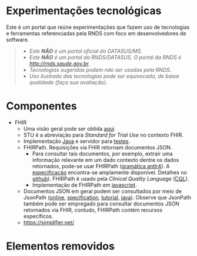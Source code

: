 # Experimentações tecnológicas

Este é um portal que reúne experimentações que fazem uso de tecnologias e ferramentas referenciadas pela RNDS com foco em desenvolvedores de software. 

> - _Este **NÃO** é um portal oficial do DATASUS/MS_. 
> - _Este **NÃO** é um portal da RNDS/DATASUS. O portal da RNDS é http://rnds.saude.gov.br_.
> - _Tecnologias sugeridas podem não ser usadas pela RNDS_.
> - _Uso ilustrado das tecnologias pode ser equivocado, de baixa qualidade (faça sua avaliação)_.

# Componentes

- FHIR
  - Uma visão geral pode ser obtida [aqui](https://blog.heliossoftware.com/fhir-training-the-early-steps-of-mastering-hl7-fhir-997d8dfa1320)
  - STU é a abreviação para _Standard for Trial Use_ no contexto FHIR. 
  - Implementação [Java](https://hapifhir.io/hapi-fhir/) e servidor para [testes](http://hapi.fhir.org/).
  - FHIRPath. Requisições via FHIR retornam documentos JSON.
    - Para consultar tais documentos, por exemplo, extrair uma informação relevante em um dado contexto dentre os dados retornados, pode-se usar FHIRPath ([gramática antlr4](https://github.com/HL7/fhirpath)). A [especificação](http://hl7.org/fhirpath/) encontra-se amplamente disponível. Detalhes no [github](https://github.com/HL7/FHIRPath/blob/master/spec/index.adoc)). FHIRPath é usado pela _Clinical Quality Language_ ([CQL](https://cql.hl7.org/index.html)).
    - Implementação de FHIRPath em [javascript](https://github.com/HL7/fhirpath.js).
  - Documentos JSON em geral podem ser consultados por meio de JsonPath ([online](https://jsonpath.com/), [specification](https://goessner.net/articles/JsonPath/), [tutorial](https://www.baeldung.com/guide-to-jayway-jsonpath), [java](https://github.com/json-path/JsonPath)). Observe que JsonPath também pode ser empregado para consultar documentos JSON retornados via FHIR, contudo, FHIRPath contém recursos específicos. 
  - https://simplifier.net/
  
# Elementos removidos
  
